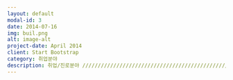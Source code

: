 ```yaml
---
layout: default
modal-id: 3
date: 2014-07-16
img: buil.png
alt: image-alt
project-date: April 2014
client: Start Bootstrap
category: 취업분야
description: 취업/진로분야 /////////////////////////////////////////////////////////////////////////////////////////////////////////////////공공기관, 금융, 인터넷 쇼핑몰의 정보보호 관련 부서 시스템보안, 네트워크보안, 서비스보안 등의 정보보호 업무 및 개발을 담당 /////////////////////////////////////////////////////////////////////////////////////////////////////////////////정보보호 전문 기업 백신, PC보안, 암호화, 취약성 분석 도구 등의 시스템 보안 제품 개발, 보안시스템 개발, 전자상거래 보안 전문 컨설팅 ///////////////////////////////////////////////////////////////////////////////////////////////////////////////// (주)안철수연구소, 소프트포럼(주), 시큐아이닷컴(주), (주)시큐브 /////////////////////////////////////////////////////////////////////////////////////////////////////////////////정부 기관 인터넷 침해사고 및 스펨 메일 대응 지원, 주요 정보통신 기반시설 취약점 분석ㆍ평가, 정보보호정책 개발 및 교육홍보 등 IT 발전에 따른 정보화 역기는 예방 담당 ///////////////////////////////////////////////////////////////////////////////////////////////////////////////// 사이버수사대, 국가정보원, 국방부 /////////////////////////////////////////////////////////////////////////////////////////////////////////////////정부출연 연구소 정보보호기술의 개발, 보급과 국가 정보보호 정책 수립 지원 등을 수행 /////////////////////////////////////////////////////////////////////////////////////////////////////////////////한국인터넷진흥원(KISA), 한국전자통신연구소(ETR), 국가보안기술연구소(NSRI), 금융보안연구소(FSA)  /////////////////////////////////////////////////////////////////////////////////////////////////////////////////국가공인 인증기관 전자서명법 제25조에 따라 전자서명을 안전하고 신뢰성 있게 이용할 수 있는 환경조성, 공인인증서의 발급 및 관리, 인증기관 실질심사, 기술개발 및 보급을 담당 ///////////////////////////////////////////////////////////////////////////////////////////////////////////////// 한국전산원, 금융결제원, 한국정보인증(주), 한국전자인증(주) /////////////////////////////////////////////////////////////////////////////////////////////////////////////////정보처리분야 컴퓨터에 관한 전문적 지식을 갖추고 우수한 프로그램을 개발하여 업무의 효율성 증대 ///////////////////////////////////////////////////////////////////////////////////////////////////////////////// 정보처리분야 공무원, 소프트웨어엔지니어, 웹프로그래머, IT관련 벤처 창업 /대학원 진학 및 해외 유학
---
```

